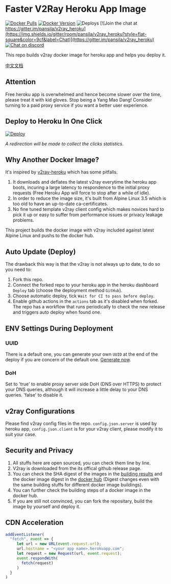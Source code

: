# Faster V2Ray Heroku App Image
[![Docker Pulls](https://img.shields.io/docker/pulls/pansila/v2ray_heroku.svg?style=flat-square&label=Pulls&logo=docker&color=green)](https://hub.docker.com/r/pansila/v2ray_heroku)
[![Docker Version](https://img.shields.io/docker/v/pansila/v2ray_heroku?sort=date&style=flat-square&label=Version&logo=docker&color=blue)](https://hub.docker.com/r/pansila/v2ray_heroku)
![Deploys](https://img.shields.io/endpoint?url=https%3a%2f%2fstats.mideuu.tk%2fbadge)
[![Join the chat at https://gitter.im/pansila/v2ray_heroku](https://img.shields.io/gitter/room/pansila/v2ray_heroku?style=flat-square&color=9cf&label=Chat)](https://gitter.im/pansila/v2ray_heroku)
[![Chat on discord](https://img.shields.io/discord/852170555855732756?color=9cf&label=Discord&style=flat-square)](https://discord.gg/W7gwgsYZG5)

This repo builds v2ray docker image for heroku app and helps you deploy it.

[中文文档](https://github.com/pansila/v2ray_heroku/blob/main/README_ZH.md)

## Attention
Free heroku app is overwhelmed and hence become slower over the time, please treat it with kid gloves. Stop being a Yang Mao Dang! Consider turning to a paid proxy service if you want a better user experience.

## Deploy to Heroku In One Click
[![Deploy](https://www.herokucdn.com/Cornna/button.png)](https://stats.mideuu.tk/?redirect=https%3A%2F%2Fdashboard.heroku.com/new?template=https%3A%2F%2Fgithub.com%2Fpansila%2Fv2ray_heroku)

*A redirection will be made to collect the clicks statistics.*

## Why Another Docker Image?
It's inspired by [v2ray-heroku](https://github.com/bclswl0827/v2ray-heroku) which has some pitfalls.
1. It downloads and deflates the latest v2ray everytime the heroku app boots, incuring a large latency to respondence to the initial proxy requests (Free Heroku App will force to stop after a while of idle).
2. In order to reduce the image size, it's built from Alpine Linux 3.5 which is too old to have an up-to-date ca-certificates.
3. No fine tuned template v2ray client config which makes novices hard to pick it up or easy to suffer from performance issues or privacy leakage problems.

This project builds the docker image with v2ray included against latest Alpine Linux and pushs to the docker hub.

## Auto Update (Deploy)
The drawback this way is that the v2ray is not always up to date, to do so you need to:
1. Fork this repo.
2. Connect the forked repo to your heroku app in the heroku dashboard `Deploy` tab (choose the deployment method `GitHub`).
3. Choose automatic deploy, tick `Wait for CI to pass before deploy`.
4. Enable github actions in the `actions` tab as it's disabled when forked. The repo has a workflow that runs periodically to check the new release and triggers auto deploy when found one.

## ENV Settings During Deployment
### UUID
There is a default one, you can generate your own `UUID` at the end of the deploy if you are concern of the default one. [Generate now](https://www.uuidgenerator.net/version4).
### DoH
Set to 'true' to enable proxy server side DoH (DNS over HTTPS) to protect your DNS queries, although it will increase a little delay to your DNS queries. 'false' to disable it.

## v2ray Configurations
Please find v2ray config files in the repo. `config.json.server` is used by heroku app, `config.json.client` is for your v2ray client, please modify it to suit your case.

## Security and Privacy
1. All stuffs here are open sourced, you can check them line by line.
2. V2ray is downloaded from the its offical github release page.
3. You can check the SHA digest of the images in the [building results](https://github.com/pansila/v2ray_heroku/actions) and the docker image digest in the [docker hub](https://hub.docker.com/r/pansila/v2ray_heroku/tags) (Digest changes even with the same building stuffs for different docker image buildings).
4. You can further check the building steps of a docker image in the docker hub.
5. If you are still not convinced, you can fork the repositary, build the image by yourself and deploy it.

## CDN Acceleration
```js
addEventListener(
  "fetch", event => {
     let url = new URL(event.request.url);
     url.hostname = "<your app name>.herokuapp.com";
     let request = new Request(url, event.request);
     event.respondWith(
       fetch(request)
     )
  }
)
```
